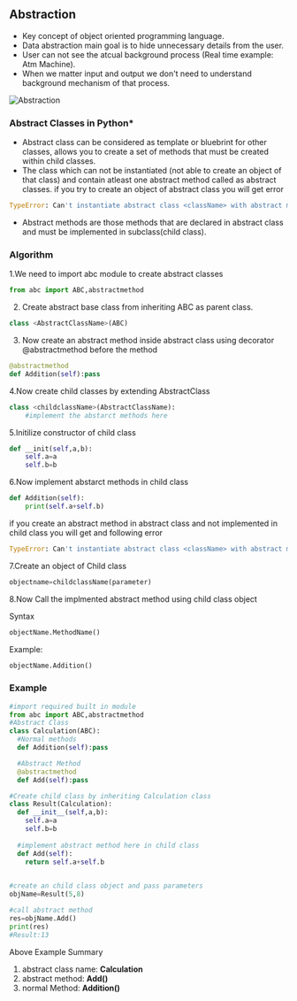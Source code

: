 ## Abstraction


- Key concept of object oriented programming language.
- Data abstraction main goal is to hide unnecessary details from the user.
- User can not see the atcual background process (Real time example: Atm Machine).
- When we matter input and output we don't need to understand background mechanism of that process.

![Abstraction](https://github.com/chavarera/PythonScript/blob/master/Class/abstractclasses.png)


### Abstract Classes in Python*
- Abstract class can be considered as template or bluebrint for other classes, allows you to create a set of methods that must be created within child classes.
- The class which can not be instantiated (not able to create an object of that class) and contain atleast one abstract method called as abstract classes.
if you try to create an object of abstract class you will get error
```python
TypeError: Can't instantiate abstract class <className> with abstract methods <methodName>
```
- Abstract methods are those methods that are declared in abstract class and must be implemented in subclass(child class).


### Algorithm

1.We need to import abc module to create abstract classes
```python
from abc import ABC,abstractmethod
```
2. Create abstract base class from inheriting ABC as parent class.
```python
class <AbstractClassName>(ABC)
```
3. Now create an abstract method inside abstract class using decorator @abstractmethod before the method
```python
@abstractmethod
def Addition(self):pass
```
4.Now create child classes by extending AbstractClass
```python
class <childclassName>(AbstractClassName):
	#implement the abstarct methods here
```
5.Initilize constructor of child class
```python
def __init(self,a,b):
	self.a=a
	self.b=b
```	
6.Now implement abstarct methods in child class
```python
def Addition(self):
	print(self.a+self.b)
 ```
 
if you create an abstract method in abstract class and not implemented in child class you will get  and following error
```python
TypeError: Can't instantiate abstract class <className> with abstract methods <methodName>
```
7.Create an object of Child class 
```python
objectname=childclassName(parameter)
```
8.Now Call the implmented abstract method using child class object

Syntax
```python
objectName.MethodName()
```
Example:
```python
objectName.Addition()
```

### Example
```python
#import required built in module
from abc import ABC,abstractmethod
#Abstract Class
class Calculation(ABC):
  #Normal methods
  def Addition(self):pass

  #Abstract Method
  @abstractmethod
  def Add(self):pass

#Create child class by inheriting Calculation class
class Result(Calculation):
  def __init__(self,a,b):
    self.a=a
    self.b=b
    
  #implement abstract method here in child class
  def Add(self):
    return self.a+self.b
    

#create an child class object and pass parameters
objName=Result(5,8)

#call abstract method
res=objName.Add()
print(res)
#Result:13
```

Above Example Summary

  1. abstract class name:  **Calculation**
  2. abstract method:      **Add()**
  3. normal Method:        **Addition()**
